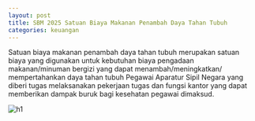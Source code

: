 ```yaml
---
layout: post
title: SBM 2025 Satuan Biaya Makanan Penambah Daya Tahan Tubuh
categories: keuangan
---
```


Satuan biaya makanan penambah daya tahan tubuh merupakan satuan biaya yang digunakan untuk kebutuhan biaya pengadaan makanan/minuman bergizi yang dapat menambah/meningkatkan/ mempertahankan daya tahan tubuh Pegawai Aparatur Sipil Negara yang diberi tugas melaksanakan pekerjaan tugas dan fungsi kantor yang dapat memberikan dampak buruk bagi kesehatan pegawai dimaksud.

![h1](https://blogger.googleusercontent.com/img/b/R29vZ2xl/AVvXsEgpD1z48vdddjmW1z-IAnXVJ3RPv_Vl5Wpo35pnwQvgOJfBZlUU2uPpgGUONddbQZXCu5e2C5e9Ln0Bkn8IMhDgHy07kywHFCntjwHt7vES6WecHOH8AXhvooE9umOJwUXc77zL1RvouQfU20LtbURtoNNp-Jeo6lnogMzu9s_R9DOPPQ/s1600/SBM_2025_Page_031.jpg)